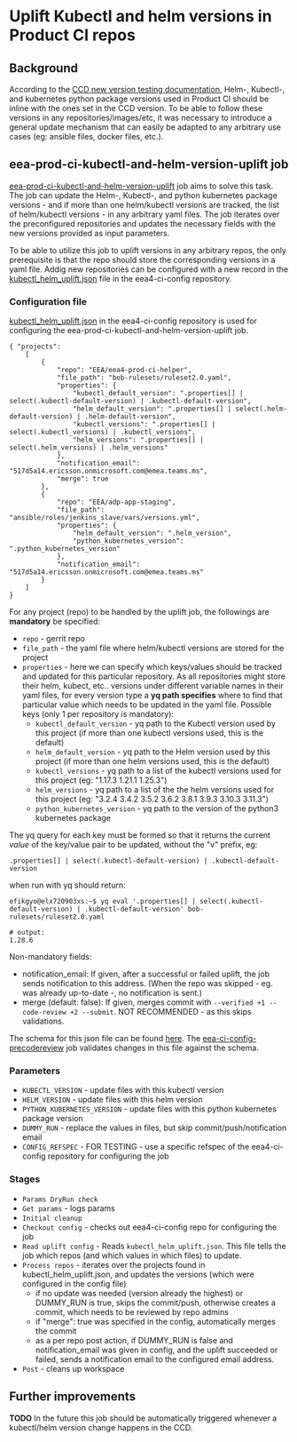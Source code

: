 # Uplift Kubectl and helm versions in Product CI repos

## Background

According to the [CCD new version testing documentation](https://eteamspace.internal.ericsson.com/display/ECISE/Test+new+version+of+CCD+pipeline), Helm-, Kubectl-, and kubernetes python package versions used in Product CI should be inline with the ones set in the CCD version. To be able to follow these versions in any repositories/images/etc, it was necessary to introduce a general update mechanism that can easily be adapted to any arbitrary use cases (eg: ansible files, docker files, etc.).

## eea-prod-ci-kubectl-and-helm-version-uplift job

[eea-prod-ci-kubectl-and-helm-version-uplift](https://seliius27190.seli.gic.ericsson.se:8443/job/eea-prod-ci-kubectl-and-helm-version-uplift/) job aims to solve this task.
The job can update the Helm-, Kubectl-, and python kubernetes package versions - and if more than one helm/kubectl versions are tracked, the list of helm/kubectl versions - in any arbitrary yaml files. The job iterates over the preconfigured repositories and updates the necessary fields with the new versions provided as input parameters.

To be able to utilize this job to uplift versions in any arbitrary repos, the only prerequisite is that the repo should store the corresponding versions in a yaml file. Addig new repositories can be configured with a new record in the [kubectl_helm_uplift.json](https://gerrit.ericsson.se/plugins/gitiles/EEA/eea4-ci-config/+/master/config/kubectl_helm_uplift.json) file in the eea4-ci-config repository.

### Configuration file

[kubectl_helm_uplift.json](https://gerrit.ericsson.se/plugins/gitiles/EEA/eea4-ci-config/+/master/config/kubectl_helm_uplift.json) in the eea4-ci-config repository is used for configuring the eea-prod-ci-kubectl-and-helm-version-uplift job.

```
{ "projects":
    [
        {
            "repo": "EEA/eea4-prod-ci-helper",
            "file_path": "bob-rulesets/ruleset2.0.yaml",
            "properties": {
                "kubectl_default_version": ".properties[] | select(.kubectl-default-version) | .kubectl-default-version",
                "helm_default_version": ".properties[] | select(.helm-default-version) | .helm-default-version",
                "kubectl_versions": ".properties[] | select(.kubectl_versions) | .kubectl_versions",
                "helm_versions": ".properties[] | select(.helm_versions) | .helm_versions"
            },
            "notification_email": "517d5a14.ericsson.onmicrosoft.com@emea.teams.ms",
            "merge": true
        },
        {
            "repo": "EEA/adp-app-staging",
            "file_path": "ansible/roles/jenkins_slave/vars/versions.yml",
            "properties": {
                "helm_default_version": ".helm_version",
                "python_kubernetes_version": ".python_kubernetes_version"
            },
            "notification_email": "517d5a14.ericsson.onmicrosoft.com@emea.teams.ms"
        }
    ]
}
```

For any project (repo) to be handled by the uplift job, the followings are **mandatory** be specified:

* `repo` - gerrit repo
* `file_path` - the yaml file where helm/kubectl versions are stored for the project
* `properties` - here we can specify which keys/values should be tracked and updated for this particular repository. As all repositories might store their helm, kubect, etc.. versions under different variable names in their yaml files, for every version type a **yq path specifies** where to find that particular value which needs to be updated in the yaml file.
Possible keys (only 1 per repository is mandatory):
  * `kubectl_default_version` - yq path to the Kubectl version used by this project (if more than one kubectl versions used, this is the default)
  * `helm_default_version` - yq path to the Helm version used by this project (if more than one helm versions used, this is the default)
  * `kubectl_versions` - yq path to a list of the kubectl versions used for this project (eg: "1.17.3 1.21.1 1.25.3")
  * `helm_versions` - yq path to a list of the the helm versions used for this project (eg: "3.2.4 3.4.2 3.5.2 3.6.2 3.8.1 3.9.3 3.10.3 3.11.3")
  * `python_kubernetes_version` - yq path to the version of the python3 kubernetes package

The yq query for each key must be formed so that it returns the current *value* of the key/value pair to be updated, without the "v" prefix, eg:

`.properties[] | select(.kubectl-default-version) | .kubectl-default-version`

when run with yq should return:

```
efikgyo@elx720903xs:~$ yq eval '.properties[] | select(.kubectl-default-version) | .kubectl-default-version' bob-rulesets/ruleset2.0.yaml

# output:
1.28.6
```

Non-mandatory fields:

* notification_email: If given, after a successful or failed uplift, the job sends notification to this address. (When the repo was skipped - eg. was already up-to-date -, no notification is sent.)
* merge (default: false): If given, merges commit with `--verified +1 --code-review +2 --submit`. NOT RECOMMENDED - as this skips validations.

The schema for this json file can be found [here](https://gerrit.ericsson.se/plugins/gitiles/EEA/eea4-ci-config/+/master/schema/kubectl_helm_uplift.schema.json). The [eea-ci-config-precodereview](https://seliius27190.seli.gic.ericsson.se:8443/job/eea-ci-config-precodereview/) job validates changes in this file against the schema.

### Parameters

* `KUBECTL_VERSION` - update files with this kubectl version
* `HELM_VERSION` - update files with this helm version
* `PYTHON_KUBERNETES_VERSION` - update files with this python kubernetes package version
* `DUMMY_RUN` - replace the values in files, but skip commit/push/notification email
* `CONFIG_REFSPEC` - FOR TESTING - use a specific refspec of the eea4-ci-config repository for configuring the job

### Stages

* `Params DryRun check`
* `Get params` - logs params
* `Initial cleanup`
* `Checkout config` - checks out eea4-ci-config repo for configuring the job
* `Read uplift config` - Reads `kubectl_helm_uplift.json`. This file tells the job which repos (and which values in which files) to update.
* `Process repos` - iterates over the projects found in kubectl_helm_uplift.json, and updates the versions (which were configured in the config file)
  * if no update was needed (version already the highest) or DUMMY_RUN is true, skips the commit/push, otherwise creates a commit, which needs to be reviewed by repo admins
  * if "merge": true was specified in the config, automatically merges the commit
  * as a per repo post action, if DUMMY_RUN is false and notification_email was given in config, and the uplift succeeded or failed, sends a notification email to the configured email address.
* `Post` - cleans up workspace

## Further improvements

**TODO** In the future this job should be automatically triggered whenever a kubectl/helm version change happens in the CCD.
